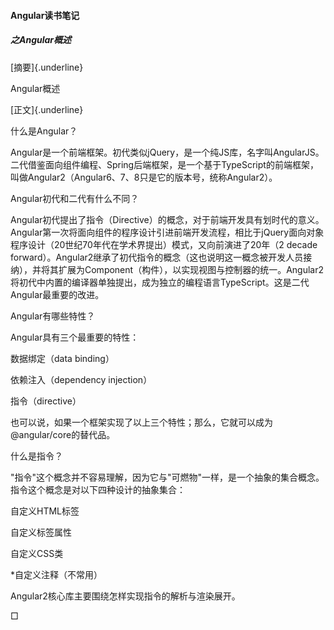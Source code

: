#### Angular读书笔记

##### 之Angular概述

[摘要]{.underline}

Angular概述

[正文]{.underline}

什么是Angular？

Angular是一个前端框架。初代类似jQuery，是一个纯JS库，名字叫AngularJS。二代借鉴面向组件编程、Spring后端框架，是一个基于TypeScript的前端框架，叫做Angular2（Angular6、7、8只是它的版本号，统称Angular2）。

Angular初代和二代有什么不同？

Angular初代提出了指令（Directive）的概念，对于前端开发具有划时代的意义。Angular第一次将面向组件的程序设计引进前端开发流程，相比于jQuery面向对象程序设计（20世纪70年代在学术界提出）模式，又向前演进了20年（2
decade
forward）。Angular2继承了初代指令的概念（这也说明这一概念被开发人员接纳），并将其扩展为Component（构件），以实现视图与控制器的统一。Angular2将初代中内置的编译器单独提出，成为独立的编程语言TypeScript。这是二代Angular最重要的改进。

Angular有哪些特性？

Angular具有三个最重要的特性：

数据绑定（data binding）

依赖注入（dependency injection）

指令（directive）

也可以说，如果一个框架实现了以上三个特性；那么，它就可以成为\@angular/core的替代品。

什么是指令？

"指令"这个概念并不容易理解，因为它与"可燃物"一样，是一个抽象的集合概念。指令这个概念是对以下四种设计的抽象集合：

自定义HTML标签

自定义标签属性

自定义CSS类

\*自定义注释（不常用）

Angular2核心库主要围绕怎样实现指令的解析与渲染展开。

□
